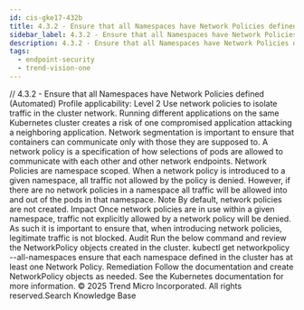 ```yaml
---
id: cis-gke17-432b
title: 4.3.2 - Ensure that all Namespaces have Network Policies defined (Automated)
sidebar_label: 4.3.2 - Ensure that all Namespaces have Network Policies defined (Automated)
description: 4.3.2 - Ensure that all Namespaces have Network Policies defined (Automated)
tags:
  - endpoint-security
  - trend-vision-one
---
```


/*<![CDATA[*/ $('#title').html($('meta[name=map-description]').attr('content')); /*]]>*/ 4.3.2 - Ensure that all Namespaces have Network Policies defined (Automated) Profile applicability: Level 2 Use network policies to isolate traffic in the cluster network. Running different applications on the same Kubernetes cluster creates a risk of one compromised application attacking a neighboring application. Network segmentation is important to ensure that containers can communicate only with those they are supposed to. A network policy is a specification of how selections of pods are allowed to communicate with each other and other network endpoints. Network Policies are namespace scoped. When a network policy is introduced to a given namespace, all traffic not allowed by the policy is denied. However, if there are no network policies in a namespace all traffic will be allowed into and out of the pods in that namespace. Note By default, network policies are not created. Impact Once network policies are in use within a given namespace, traffic not explicitly allowed by a network policy will be denied. As such it is important to ensure that, when introducing network policies, legitimate traffic is not blocked. Audit Run the below command and review the NetworkPolicy objects created in the cluster. kubectl get networkpolicy --all-namespaces ensure that each namespace defined in the cluster has at least one Network Policy. Remediation Follow the documentation and create NetworkPolicy objects as needed. See the Kubernetes documentation for more information. © 2025 Trend Micro Incorporated. All rights reserved.Search Knowledge Base